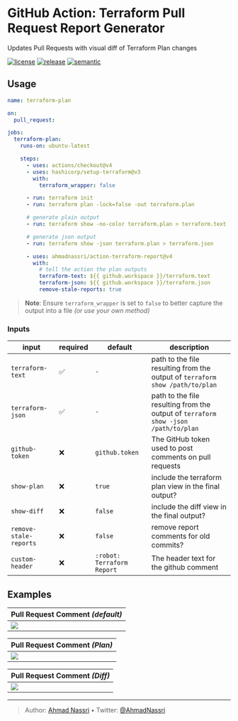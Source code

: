 # GitHub Action: Terraform Pull Request Report Generator

Updates Pull Requests with visual diff of Terraform Plan changes

[![license][license-img]][license-url]
[![release][release-img]][release-url]
[![semantic][semantic-img]][semantic-url]

## Usage

``` yaml
name: terraform-plan

on:
  pull_request:

jobs:
  terraform-plan:
    runs-on: ubuntu-latest

    steps:
      - uses: actions/checkout@v4
      - uses: hashicorp/setup-terraform@v3
        with:
          terraform_wrapper: false

      - run: terraform init
      - run: terraform plan -lock=false -out terraform.plan

      # generate plain output
      - run: terraform show -no-color terraform.plan > terraform.text

      # generate json output
      - run: terraform show -json terraform.plan > terraform.json

      - uses: ahmadnassri/action-terraform-report@v4
        with:
          # tell the action the plan outputs
          terraform-text: ${{ github.workspace }}/terraform.text
          terraform-json: ${{ github.workspace }}/terraform.json
          remove-stale-reports: true
```

> **Note**: Ensure `terraform_wrapper` is set to `false` to better capture the output into a file *(or use your own method)*

### Inputs

| input                  | required | default                    | description                                                                        |
|------------------------|----------|----------------------------|------------------------------------------------------------------------------------|
| `terraform-text`       | ✅       | `-`                        | path to the file resulting from the output of `terraform show /path/to/plan`       |
| `terraform-json`       | ✅       | `-`                        | path to the file resulting from the output of `terraform show -json /path/to/plan` |
| `github-token`         | ❌       | `github.token`             | The GitHub token used to post comments on pull requests                            |
| `show-plan`            | ❌       | `true`                     | include the terraform plan view in the final output?                               |
| `show-diff`            | ❌       | `false`                    | include the diff view in the final output?                                         |
| `remove-stale-reports` | ❌       | `false`                    | remove report comments for old commits?                                            |
| `custom-header`        | ❌       | `:robot: Terraform Report` | The header text for the github comment                                             |

## Examples

| Pull Request Comment *(default)* |
|----------------------------------|
| ![][1]                           |

| Pull Request Comment *(Plan)* |
|-------------------------------|
| ![][2]                        |

| Pull Request Comment *(Diff)* |
|-------------------------------|
| ![][3]                        |

  [1]: ./docs/1.png
  [2]: ./docs/2.png
  [3]: ./docs/3.png

----
> Author: [Ahmad Nassri](https://www.ahmadnassri.com/) &bull;
> Twitter: [@AhmadNassri](https://twitter.com/AhmadNassri)

[license-url]: LICENSE
[license-img]: https://badgen.net/github/license/ahmadnassri/action-terraform-report

[release-url]: https://github.com/ahmadnassri/action-terraform-report/releases
[release-img]: https://badgen.net/github/release/ahmadnassri/action-terraform-report

[semantic-url]: https://github.com/ahmadnassri/action-terraform-report/actions?query=workflow%3Arelease
[semantic-img]: https://badgen.net/badge/📦/semantically%20released/blue
